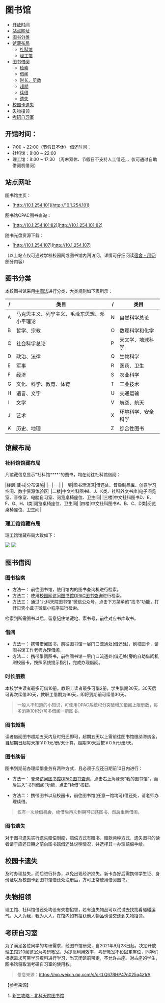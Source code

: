 # 图书馆

* [开放时间](#开放时间)
* [站点网址](#站点网址)
* [图书分类](#图书分类)
* [馆藏布局](#馆藏布局)
    * [社科馆](#社科馆馆藏布局)
    * [理工馆](#理工馆馆藏布局)
* [图书借阅](#图书借阅)
    * [检索](#图书检索)
    * [借阅](#图书借阅)
    * [时长、册数](#时长册数)
    * [超期](#图书超期)
    * [续借](#图书续借)
    * [遗失](#图书遗失)
* [校园卡遗失](#校园卡遗失)
* [失物招领](#失物招领)
* [考研自习室](#考研自习室)


## 开馆时间：
- 7:00 ~ 22:00（节假日不休）
借还时间：
 - 社科馆：8:00 ~ 22:00
 - 理工馆：8:00 ~ 17:30
 （周末双休、节假日不支持人工借还，，仅可通过自助借阅机借阅）

## 站点网址

图书馆主页：
- [http://10.1.254.101](http://10.1.254.101)

图书馆OPAC图书查询：
- [http://10.1.254.101:82](http://10.1.254.101:82)

随书光盘资源下载：

- [http://10.1.254.107](http://10.1.254.107)

（以上站点仅可通过学校校园网或图书馆内网访问，详情可仔细阅读[宿舍 - 用网](dormitory/internet.md#寝室用网)部分内容）

## 图书分类

本校图书馆采用[中图法](http://www.ztflh.com/)进行分类，大类规则如下表所示：

|/|类目|/|类目|
|------|----|------|----|
|A|马克思主义、列宁主义、毛泽东思想、邓小平理论|N|自然科学总论|
|B|哲学、宗教|O|数理科学和化学|
|C|社会科学总论|P|天文学、地球科学|
|D|政治、法律|Q|生物科学|
|E|军事|R|医药、卫生|
|F|经济|S|农业科学|
|G|文化、科学、教育、体育|T|工业技术|
|H|语言、文字|U|交通运输|
|I|文学|V|航空、航天|
|J|艺术|X|环境科学、安全科学|
|K|历史、地理|Z|综合性图书|


## 馆藏布局

### 社科馆馆藏布局

凡馆藏信息显示”社科馆****“的图书，均在前往社科馆借阅：

|楼层|藏书|分布设施|
|--|---|
|一层|图书漂流区|借还处、音像制品库、创意学习空间、数字资源体验区|
|二楼|中文社科图书I、J、K类、社科外文书库|电子阅览室、音像室、电脑自习室、阅览桌椅座位、卫生间|
|三楼|中文社科图书D、E、F、G、H、I类|阅览桌椅座位、卫生间|
|四楼|中文社科图书A、B、C、D类|阅览桌椅座位、卫生间|

### 理工馆馆藏布局

理工馆馆藏布局大致如下：

<img src="../images/library-floor1.png">
<img src="../images/library-floor2.png">


## 图书借阅

### 图书检索

- 方法一：
    前往图书馆，使用馆内的图书查询机进行检索。
- 方法二：
    使用[校园网](dormitory/internet.md#寝室用网)[访问图书馆OPAC图书查询](http://10.1.254.101:82)进行检索。
- 方法三：
    通过”北科天院图书馆“微信公众号，点击下方菜单的”找书“功能，打开贝壳小盒子微信小程序进行检索。

检索到所需图书以后，留意记住馆藏地、索书号，前往对应书库取书。

### 借阅

- 方法一：
    携带借阅图书，前往图书馆一层门口流通处(借还处)，刷校园卡，请图书馆工作老师办理借阅。
- 方法二：
    携带借阅图书，前往图书馆一层门口流通处(借还处)旁的自助借阅机刷校园卡，按照系统提示指引，完成办理借阅。

    
### 时长册数

本校学生读者最多可借10册，教职工读者最多可借2册。学生借期30天，30天后可再次续借30天，教职工借期为60天，即将到期前可续借30天。

> 一般人不知道的小知识，可使用OPAC系统积分突破增加借阅上限册数，每多消耗10积分可多借阅一册图书。

### 图书超期

读者借阅图书超期五天内及时归还即可，超期五天以上需前往图书馆缴纳滞纳金，自超期日起每天按￥0.1元/册/天计算，超期30天后按￥0.5元/册/天。

### 图书续借

图书到期前办理续借业务有两种方式，且必须于应还日期前10日内进行：

 - 方法一：
    登录[访问图书馆OPAC图书查询](http://10.1.254.101:82)，点击右上角登录”我的图书馆“，而后进入”书刊借阅“功能，点击”续借“按钮。

- 方法二：
    携带图书以及校园卡，前往图书馆(任意一馆均可)借还处，请老师办理续借。

> 仅有一次续借机会，续借后再次到期可归还图书，然后重新借阅。

### 图书遗失

对于图书遗失实行遗失赔偿制度，赔偿方式有赔书、赔款两种方式，遗失图书的读者请于应还日期之前向图书馆借还处说明情况，并选择其一办理赔偿手续。

## 校园卡遗失

及时办理挂失，而后进行补办，以免出现经济损失。新卡办好后需携带学生证、身份证以及校园卡到图书馆借还处注册后，方可正常使用借阅图书。

## 失物招领

理工馆、社科馆借还处均设有失物招领，若有遗失物品可以试试去找找看碰碰运气。人人为我，我为人人，在馆内如有拾获他人物品也请交还到失物招领。

## 考研自习室

为了满足各位同学的考研需求，经图书馆研究，自2021年9月28日起，决定开放理工馆210阅览室为考研教室。为提高利用效率，考研教室不设固定座位，同学们根据需求可带学习资料进行学习，当天闭馆前带走，不允许占座。对占座的学生，图书馆将取消考研自习室的使用权。

> 信息来源：https://mp.weixin.qq.com/s/c-tLQ67RHP47n025q4z1rA

【参考来源】
1. [新生攻略 - 北科天院图书馆](https://www.yunzhan365.com/99951808.html)